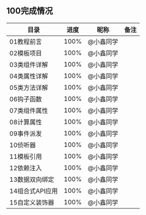 ## 100完成情况
| 目录            | 进度 | 昵称      | 备注 |
| --------------- | ---- | --------- | ---- |
| 01教程前言      | 100% | @小鑫同学 |      |
| 02模板项目      | 100% | @小鑫同学 |      |
| 03类组件详解    | 100% | @小鑫同学 |      |
| 04类属性详解    | 100% | @小鑫同学 |      |
| 05类方法详解    | 100% | @小鑫同学 |      |
| 06钩子函数      | 100% | @小鑫同学 |      |
| 07类组件属性    | 100% | @小鑫同学 |      |
| 08计算属性      | 100% | @小鑫同学 |      |
| 09事件派发      | 100% | @小鑫同学 |      |
| 10侦听器        | 100% | @小鑫同学 |      |
| 11模板引用      | 100% | @小鑫同学 |      |
| 12依赖注入      | 100% | @小鑫同学 |      |
| 13数据双向绑定  | 100% | @小鑫同学 |      |
| 14组合式API应用 | 100% | @小鑫同学 |      |
| 15自定义装饰器  | 100% | @小鑫同学 |      |

